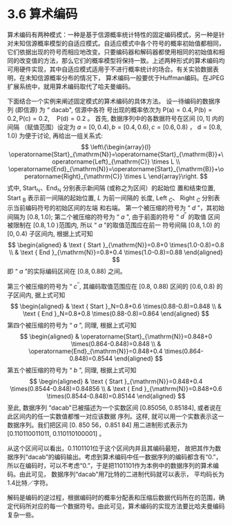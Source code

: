 # 3.6 算术编码

​    算术编码有两种模式：一种是基于信源概率统计特性的固定编码模式，另一种是针对未知信源概率模型的自适应模式。自适应模式中各个符号的概率初始值都相同， 它们依据出现的符号而相应地改变。只要编码器和解码器都使用相同的初始值和相同的改变值的方法，那么它们的概率模型将保持一致。上述两种形式的算术编码均可用硬件实现，其中自适应模式适用于不进行概率统计的场合。有关实验数据表明，在未知信源概率分布的情况下， 算术编码一般要优于Huffman编码。在JPEG扩展系统中，就用算术编码取代了哈夫曼编码。

下面结合一个实例来阐述固定模式的算术编码的具体方法。 设一待编码的数据序列 (即信源) 为 “ dacab", 信源中各符 号出现的概率依次为 $\mathrm{P}(\mathrm{a})=0.4, \mathrm{P}(\mathrm{b})=0.2, \mathrm{P}(\mathrm{c})=0.2, \quad \mathrm{P}(\mathrm{d})=0.2$ 。
首先, 数据序列中的各数据符号在区间 $[0,1]$ 内的间隔 （赋值范围）设定为 $a=[0,0.4), b=[0.4,0.6), c=[0.6,0.8)$ ， $\mathrm{d}=[0.8,1.0)$
为便于讨论, 再给出一组关系式:
$$
\left\{\begin{array}{l}
\operatorname{Start}_{\mathrm{N}}=\operatorname{Start}_{\mathrm{B}}+\operatorname{Left}_{\mathrm{C}} \times L \\
\operatorname{End}_{\mathrm{N}}=\operatorname{Start}_{\mathrm{B}}+\operatorname{Right}_{\mathrm{C}} \times L
\end{array}\right.
$$
式中, $\operatorname{Start}_{\mathbb{N}} 、 \mathrm{End}_{\mathbb{N}}$ 分别表示新间隔 (或称之为区间）的起始位 置和结束位置, Start ${ }_{\mathrm{B}}$ 表示前一间隔的起始位置, $L$ 为前一间隔的 长度, Left $_C 、$ Right $_C$ 分别表示当前编码符号的初始区间的左端 和右端。
第一个被压缩的符号为 “ $d$ "，其初始间隔为 $[0.8,1.0)$;
第二个被压缩的符号为 “ $a$ ", 由于前面的符号 “ $d^{\prime \prime}$ 的取值 区间被限制在 $[0.8,1.0$ )范围内, 所以 “ $a$ ”的取值范围应在前一 符号间隔 $[0.8,1.0)$ 的 $[0,0.4)$ 子区间内, 根据上式可知
$$
\begin{aligned}
& \text { Start }_{\mathrm{N}}=0.8+0 \times(1.0-0.8)=0.8 \\
& \text { End }_{\mathrm{N}}=0.8+0.4 \times(1.0-0.8)=0.88
\end{aligned}
$$
即 “ $a$ ”的实际编码区间在 $[0.8,0.88)$ 之间。

第三个被压缩的符号为 “ $c^{\prime \prime}$, 其编码取值范围应在 $[0.8$, $0.88)$ 区间的 $[0.6,0.8)$ 的子区间内, 据上式可知
$$
\begin{aligned}
& \text { Start }_N=0.8+0.6 \times(0.88-0.8)=0.848 \\
& \text { End }_N=0.8+0.8 \times(0.88-0.8)=0.864
\end{aligned}
$$
第四个被压缩的符号为 “ $a$ ”, 同理, 根据上式可知
$$
\begin{aligned}
& \operatorname{Start}_{\mathrm{N}}=0.848+0 \times(0.864-0.848)=0.848 \\
& \operatorname{End}_{\mathrm{N}}=0.848+0.4 \times(0.864-0.848)=0.8544
\end{aligned}
$$
第五个被压缩的符号为 “ $b$ ”, 同理, 根据上式可知
$$
\begin{aligned}
& \text { Start }_{\mathrm{N}}=0.848+0.4 \times(0.8544-0.848)=0.84856 \\
& \text { End }_{\mathrm{N}}=0.848+0.6 \times(0.8544-0.848)=0.85144
\end{aligned}
$$
至此, 数据序列 “dacab"已被描述为一个实数区间 $[0.85056$, $0.85184]$, 或者说在此区间内的任一实数值都惟一对应该数据 序列。这样, 就可以用一个实数表示这一数据序列。我们把区间 [0. 850 56，0.851 84] 用二进制形式表示为 $[0.110110011011$, $0.110110100001]$ 。

从这个区间可以看出，0.1101101位于这个区间内并且其编码最短， 故把其作为数据序列“dacab”的编码输出。考虑到算术编码中任一数据序列的编码都含有“0.”，所以在编码时，可以不考虑“0.”，于是把1101101作为本例中的数据序列的算术编码。由此可见， 数据序列“dacab”用7比特的二进制代码就可以表示， 平均码长为1.4比特／字符。

​    解码是编码的逆过程，根据编码时的概率分配表和压缩后数据代码所在的范围，确定代码所对应的每一个数据符号。由此可见，算术编码的实现方法要比哈夫曼编码复杂一些。